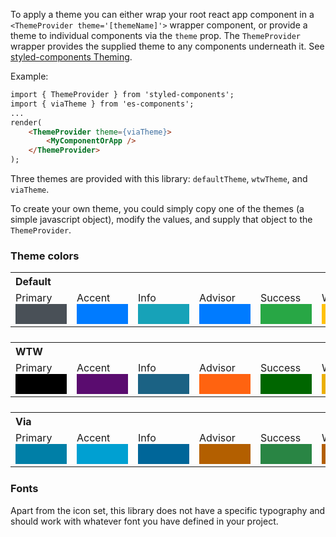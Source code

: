 To apply a theme you can either wrap your root react app component in a `<ThemeProvider theme='[themeName]'>` wrapper component, or provide a theme to individual components via the `theme` prop. The `ThemeProvider` wrapper provides the supplied theme to any components underneath it. See [styled-components Theming](https://www.styled-components.com/docs/advanced#theming).

Example:
```html
import { ThemeProvider } from 'styled-components';
import { viaTheme } from 'es-components';
...
render(
	<ThemeProvider theme={viaTheme}>
		<MyComponentOrApp />
	</ThemeProvider>
);
```

Three themes are provided with this library: `defaultTheme`, `wtwTheme`, and `viaTheme`.

To create your own theme, you could simply copy one of the themes (a simple javascript object), modify the values, and supply that object to the `ThemeProvider`.

### Theme colors

<table style="margin-bottom: 1.5em">
	<tbody>
		<tr><th colspan="7" style="text-align: left">Default</th></tr>
		<tr>
			<td>Primary <div style="background-color: #495057; padding: 1em; width: 50px"></div></td>
			<td>Accent <div style="background-color: #007bff; padding: 1em; width: 50px"></div></td>
			<td>Info <div style="background-color: #17a2b8; padding: 1em; width: 50px"></div></td>
			<td>Advisor <div style="background-color: #007bff; padding: 1em; width: 50px"></div></td>
			<td>Success <div style="background-color: #28a745; padding: 1em; width: 50px"></div></td>
			<td>Warning <div style="background-color: #ffc107; padding: 1em; width: 50px"></div></td>
			<td>Danger <div style="background-color: #dc3545; padding: 1em; width: 50px"></div></td>
		</tr>
	</tbody>
</table>

<table style="margin-bottom: 1.5em">
	<tbody>
		<tr><th colspan="7" style="text-align: left">WTW</th></tr>
		<tr>
			<td>Primary <div style="background-color: #000; padding: 1em; width: 50px"></div></td>
			<td>Accent <div style="background-color: #5a0c6f; padding: 1em; width: 50px"></div></td>
			<td>Info <div style="background-color: #1b6284; padding: 1em; width: 50px"></div></td>
			<td>Advisor <div style="background-color: #ff6310; padding: 1em; width: 50px"></div></td>
			<td>Success <div style="background-color: #060; padding: 1em; width: 50px"></div></td>
			<td>Warning <div style="background-color: #ebaf00; padding: 1em; width: 50px"></div></td>
			<td>Danger <div style="background-color: #af140c; padding: 1em; width: 50px"></div></td>
		</tr>
	</tbody>
</table>

<table style="margin-bottom: 1.5em">
	<tbody>
		<tr><th colspan="7" style="text-align: left">Via</th></tr>
		<tr>
			<td>Primary <div style="background-color: #007fa7; padding: 1em; width: 50px"></div></td>
			<td>Accent <div style="background-color: #00a0d2; padding: 1em; width: 50px"></div></td>
			<td>Info <div style="background-color: #069; padding: 1em; width: 50px"></div></td>
			<td>Advisor <div style="background-color: #b35f00; padding: 1em; width: 50px"></div></td>
			<td>Success <div style="background-color: #298544; padding: 1em; width: 50px"></div></td>
			<td>Warning <div style="background-color: #b35f00; padding: 1em; width: 50px"></div></td>
			<td>Danger <div style="background-color: #c00; padding: 1em; width: 50px"></div></td>
		</tr>
	</tbody>
</table>

### Fonts

Apart from the icon set, this library does not have a specific typography and should work with whatever font you have defined in your project.
